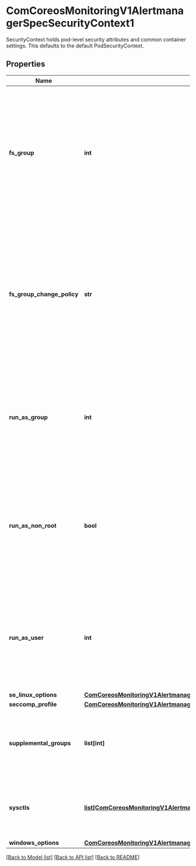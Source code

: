 # ComCoreosMonitoringV1AlertmanagerSpecSecurityContext1

SecurityContext holds pod-level security attributes and common container settings. This defaults to the default PodSecurityContext.
## Properties
Name | Type | Description | Notes
------------ | ------------- | ------------- | -------------
**fs_group** | **int** | A special supplemental group that applies to all containers in a pod. Some volume types allow the Kubelet to change the ownership of that volume to be owned by the pod:   1. The owning GID will be the FSGroup 2. The setgid bit is set (new files created in the volume will be owned by FSGroup) 3. The permission bits are OR&#39;d with rw-rw----   If unset, the Kubelet will not modify the ownership and permissions of any volume. Note that this field cannot be set when spec.os.name is windows. | [optional] 
**fs_group_change_policy** | **str** | fsGroupChangePolicy defines behavior of changing ownership and permission of the volume before being exposed inside Pod. This field will only apply to volume types which support fsGroup based ownership(and permissions). It will have no effect on ephemeral volume types such as: secret, configmaps and emptydir. Valid values are \&quot;OnRootMismatch\&quot; and \&quot;Always\&quot;. If not specified, \&quot;Always\&quot; is used. Note that this field cannot be set when spec.os.name is windows. | [optional] 
**run_as_group** | **int** | The GID to run the entrypoint of the container process. Uses runtime default if unset. May also be set in SecurityContext.  If set in both SecurityContext and PodSecurityContext, the value specified in SecurityContext takes precedence for that container. Note that this field cannot be set when spec.os.name is windows. | [optional] 
**run_as_non_root** | **bool** | Indicates that the container must run as a non-root user. If true, the Kubelet will validate the image at runtime to ensure that it does not run as UID 0 (root) and fail to start the container if it does. If unset or false, no such validation will be performed. May also be set in SecurityContext.  If set in both SecurityContext and PodSecurityContext, the value specified in SecurityContext takes precedence. | [optional] 
**run_as_user** | **int** | The UID to run the entrypoint of the container process. Defaults to user specified in image metadata if unspecified. May also be set in SecurityContext.  If set in both SecurityContext and PodSecurityContext, the value specified in SecurityContext takes precedence for that container. Note that this field cannot be set when spec.os.name is windows. | [optional] 
**se_linux_options** | [**ComCoreosMonitoringV1AlertmanagerSpecSecurityContext1SeLinuxOptions**](ComCoreosMonitoringV1AlertmanagerSpecSecurityContext1SeLinuxOptions.md) |  | [optional] 
**seccomp_profile** | [**ComCoreosMonitoringV1AlertmanagerSpecSecurityContext1SeccompProfile**](ComCoreosMonitoringV1AlertmanagerSpecSecurityContext1SeccompProfile.md) |  | [optional] 
**supplemental_groups** | **list[int]** | A list of groups applied to the first process run in each container, in addition to the container&#39;s primary GID.  If unspecified, no groups will be added to any container. Note that this field cannot be set when spec.os.name is windows. | [optional] 
**sysctls** | [**list[ComCoreosMonitoringV1AlertmanagerSpecSecurityContext1Sysctls]**](ComCoreosMonitoringV1AlertmanagerSpecSecurityContext1Sysctls.md) | Sysctls hold a list of namespaced sysctls used for the pod. Pods with unsupported sysctls (by the container runtime) might fail to launch. Note that this field cannot be set when spec.os.name is windows. | [optional] 
**windows_options** | [**ComCoreosMonitoringV1AlertmanagerSpecSecurityContext1WindowsOptions**](ComCoreosMonitoringV1AlertmanagerSpecSecurityContext1WindowsOptions.md) |  | [optional] 

[[Back to Model list]](../README.md#documentation-for-models) [[Back to API list]](../README.md#documentation-for-api-endpoints) [[Back to README]](../README.md)


